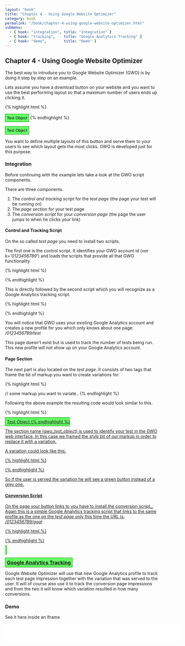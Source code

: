 ```yaml
---
layout: "book"
title: "Chapter 4 - Using Google Website Optimizer"
category: book
permalink: "/book/chapter-4-using-google-website-optimizer.html"
submenu:
  - { hook: "integration", title: "Integration" }
  - { hook: "tracking",    title: "Google Analytics Tracking" }
  - { hook: "demo",        title: "Demo" }
---
```


## Chapter 4 - Using Google Website Optimizer

The best way to introduce you to Google Website Optimizer (GWO) is by doing it step by step on an example.

Lets assume you have a download button on your website and you want to use the best performing layout so that a maximum number of users ends up clicking it.

{% highlight html %}
<style>
.gwo_test_object { padding: 5px; background: #888888; border: 1px solid #000000;}
</style>
<button class="gwo_test_object">Test Object</button>
{% endhighlight %}

<style>
.gwo_test_object { padding: 5px; background: #888888; border: 1px solid #000000;}
</style>
<button class="gwo_test_object">Test Object</button>

You want to define multiple layouts of this button and serve them to your users to see which layout gets the most clicks. GWO is developed just for this purpose.

### Integration<a name="integration">&nbsp;</a>

Before continuing with the example lets take a look at the GWO script components.

There are three components.

1. The _control and tracking script_ for the _test page_ (the page your test will be running on)
2. The _page section_ for your test page
3. The _conversion script_ for your _conversion page_ (the page the user jumps to when he clicks your link)

#### Control and Tracking Script

On the so called _test page_ you need to install two scripts.

The first one is the control script. It identifies your GWO account id (_var k='0123456789'_) and loads the scripts that provide all that GWO functionality.

{% highlight html %}
<!-- Google Website Optimizer Control Script -->
<script>
function utmx_section(){}function utmx(){}
(function(){var k='0123456789',d=document,l=d.location,c=d.cookie;function f(n){
if(c){var i=c.indexOf(n+'=');if(i>-1){var j=c.indexOf(';',i);return escape(c.substring(i+n.
length+1,j<0?c.length:j))}}}var x=f('__utmx'),xx=f('__utmxx'),h=l.hash;
d.write('<sc'+'ript src="'+
'http'+(l.protocol=='https:'?'s://ssl':'://www')+'.google-analytics.com'
+'/siteopt.js?v=1&utmxkey='+k+'&utmx='+(x?x:'')+'&utmxx='+(xx?xx:'')+'&utmxtime='
+new Date().valueOf()+(h?'&utmxhash='+escape(h.substr(1)):'')+
'" type="text/javascript" charset="utf-8"></sc'+'ript>')})();
</script>
<!-- End of Google Website Optimizer Control Script -->
{% endhighlight %}

This is directly followed by the second script which you will recognize as a Google Analytics tracking script.

{% highlight html %}
<!-- Google Website Optimizer Tracking Script -->
<script type="text/javascript">
  var _gaq = _gaq || [];
  _gaq.push(['gwo._setAccount', 'UA-01234567-8']);
  _gaq.push(['gwo._trackPageview', '/0123456789/test']);
  (function() {
    var ga = document.createElement('script'); ga.type = 'text/javascript'; ga.async = true;
    ga.src = ('https:' == document.location.protocol ? 'https://ssl' : 'http://www') + '.google-analytics.com/ga.js';
    var s = document.getElementsByTagName('script')[0]; s.parentNode.insertBefore(ga, s);
  })();
</script>
<!-- End of Google Website Optimizer Tracking Script -->
{% endhighlight %}

You will notice that GWO uses your existing Google Analytics account and creates a new profile for you which only knows about one page: _/0123456789/test_

This page doesn't exist but is used to track the number of tests being run. This new profile will not show up on your Google Analytics account.

#### Page Section

The next part is also located on the _test page_. It consists of two tags that frame the bit of markup you want to create variations for.

{% highlight html %}
<script>utmx_section("Insert your section name here")</script>
// some markup you want to variate..
</noscript>
{% endhighlight %}

Following the above example the resulting code would look similar to this.

{% highlight html %}
<script>utmx_section("gwo_test_object")</script>
<style>
.gwo_test_object { padding: 5px; background: #888888; border: 1px solid #000000;}
</style>
</noscript>
<a href="/dfpadsenseoptimiser/gwo-conversion-page.html" class="gwo_test_object">Test Object</button>
{% endhighlight %}

The section name (_gwo_test_object_) is used to identify your test in the GWO web interface. In this case we framed the _style_ bit of our markup in order to replace it with a variation.

A variation could look like this.

{% highlight html %}
<style>
.gwo_test_object { padding: 5px; background: #66FF66; border: 1px solid #008800;}
</style>
{% endhighlight %}

So if the user is served the variation he will see a green button instead of a grey one.

#### Conversion Script

On the page your button links to you have to install the conversion script_. Again this is a simple Google Analytics tracking script that links to the same profile as the one on the _test page_ only this time the URL is: _/0123456789/goal_

{% highlight html %}
<!-- Google Website Optimizer Tracking Script -->
<script type="text/javascript">
  var _gaq = _gaq || [];
  _gaq.push(['gwo._setAccount', 'UA-01234567-8']);
  _gaq.push(['gwo._trackPageview', '/0123456789/goal']);
  (function() {
    var ga = document.createElement('script'); ga.type = 'text/javascript'; ga.async = true;
    ga.src = ('https:' == document.location.protocol ? 'https://ssl' : 'http://www') + '.google-analytics.com/ga.js';
    var s = document.getElementsByTagName('script')[0]; s.parentNode.insertBefore(ga, s);
  })();
</script>
<!-- End of Google Website Optimizer Tracking Script -->
{% endhighlight %}

### Google Analytics Tracking<a name="tracking">&nbsp;</a>

Google Website Optimizer will use that new Google Analytics profile to track each test page impression together with the variation that was served to the user. It will of course also use it to track the conversion page impressions and from the two it will know which variation resulted in how many conversions.

### Demo<a name="demo">&nbsp;</a>

See it here inside an iframe.

<iframe src="/dfpadsenseoptimiser/gwo-test-page.html" width="580" height="60" frameborder="0"><p>Your browser does not support iframes.</p></iframe>

